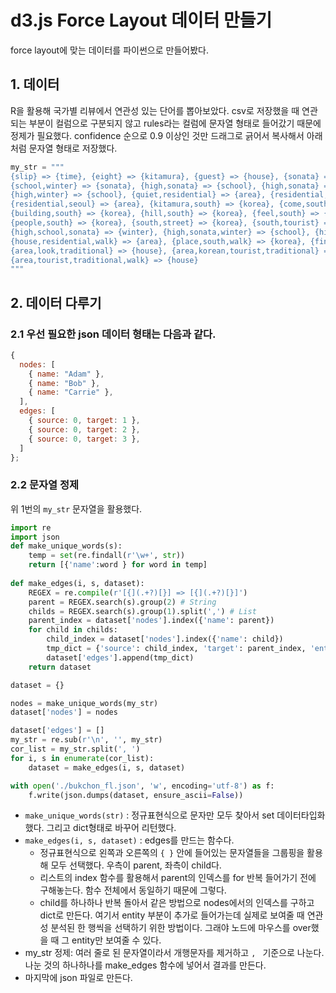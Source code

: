 # d3.js Force Layout 데이터 만들기

force layout에 맞는 데이터를 파이썬으로 만들어봤다.

## 1. 데이터

R을 활용해 국가별 리뷰에서 연관성 있는 단어를 뽑아보았다. csv로 저장했을 때 연관되는 부분이 컬럼으로 구분되지 않고 rules라는 컬럼에 문자열 형태로 들어갔기 때문에 정제가 필요했다. confidence 순으로 0.9 이상인 것만 드래그로 긁어서 복사해서 아래처럼 문자열 형태로 저장했다.

```py
my_str = """
{slip} => {time}, {eight} => {kitamura}, {guest} => {house}, {sonata} => {winter}, {school,sonata} => {winter}, 
{school,winter} => {sonata}, {high,sonata} => {school}, {high,sonata} => {winter}, {high,winter} => {sonata}, 
{high,winter} => {school}, {quiet,residential} => {area}, {residential,tourist} => {area}, 
{residential,seoul} => {area}, {kitamura,south} => {korea}, {come,south} => {korea}, {south,such} => {korea}, 
{building,south} => {korea}, {hill,south} => {korea}, {feel,south} => {korea}, {south,think} => {korea}, 
{people,south} => {korea}, {south,street} => {korea}, {south,tourist} => {korea}, {south,walk} => {korea}, 
{high,school,sonata} => {winter}, {high,sonata,winter} => {school}, {high,school,winter} => {sonata}, 
{house,residential,walk} => {area}, {place,south,walk} => {korea}, {find,hanok,village} => {bukchon}, 
{area,look,traditional} => {house}, {area,korean,tourist,traditional} => {house}, 
{area,tourist,traditional,walk} => {house}
"""
```

## 2. 데이터 다루기

### 2.1 우선 필요한 json 데이터 형태는 다음과 같다.

```js
{
  nodes: [
    { name: "Adam" },
    { name: "Bob" },
    { name: "Carrie" },
  ],
  edges: [
    { source: 0, target: 1 },
    { source: 0, target: 2 },
    { source: 0, target: 3 },
  ]
};
```

### 2.2 문자열 정제

위 1번의 `my_str` 문자열을 활용했다.

```py
import re
import json
def make_unique_words(s):
    temp = set(re.findall(r'\w+', str))
    return [{'name':word } for word in temp]
    
def make_edges(i, s, dataset):
    REGEX = re.compile(r'[{](.+?)[}] => [{](.+?)[}]')
    parent = REGEX.search(s).group(2) # String
    childs = REGEX.search(s).group(1).split(',') # List
    parent_index = dataset['nodes'].index({'name': parent})
    for child in childs:
        child_index = dataset['nodes'].index({'name': child})
        tmp_dict = {'source': child_index, 'target': parent_index, 'entity':i}
        dataset['edges'].append(tmp_dict)
    return dataset

dataset = {}

nodes = make_unique_words(my_str)
dataset['nodes'] = nodes

dataset['edges'] = []
my_str = re.sub(r'\n', '', my_str)
cor_list = my_str.split(', ')
for i, s in enumerate(cor_list):
    dataset = make_edges(i, s, dataset)

with open('./bukchon_fl.json', 'w', encoding='utf-8') as f:
    f.write(json.dumps(dataset, ensure_ascii=False))
```

- `make_unique_words(str)` : 정규표현식으로 문자만 모두 찾아서 set 데이터타입화했다. 그리고 dict형태로 바꾸어 리턴했다.
- `make_edges(i, s, dataset)` : edges를 만드는 함수다.
    + 정규표현식으로 왼쪽과 오른쪽의 `{ }` 안에 들어있는 문자열들을 그룹핑을 활용해 모두 선택했다. 우측이 parent, 좌측이 child다.
    + 리스트의 index 함수를 활용해서 parent의 인덱스를 for 반복 들어가기 전에 구해놓는다. 함수 전체에서 동일하기 때문에 그렇다.
    + child를 하나하나 반복 돌아서 같은 방법으로 nodes에서의 인덱스를 구하고 dict로 만든다. 여기서 entity 부분이 추가로 들어가는데 실제로 보여줄 때 연관성 분석된 한 행씩을 선택하기 위한 방법이다. 그래야 노드에 마우스를 over했을 때 그 entity만 보여줄 수 있다.
- my_str 정제: 여러 줄로 된 문자열이라서 개행문자를 제거하고 `, ` 기준으로 나눈다. 나눈 것의 하나하나를 make_edges 함수에 넣어서 결과를 만든다.
- 마지막에 json 파일로 만든다.
